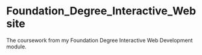 # Foundation_Degree_Interactive_Website
The coursework from my Foundation Degree Interactive Web Development module.
